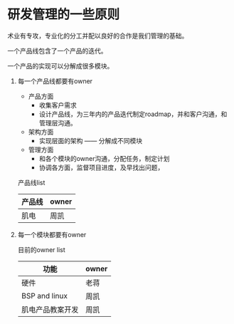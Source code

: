 # 研发管理的一些原则

术业有专攻，专业化的分工并配以良好的合作是我们管理的基础。

一个产品线包含了一个产品的迭代。

一个产品的实现可以分解成很多模块。

1. 每一个产品线都要有owner

   * 产品方面
     * 收集客户需求
     * 设计产品线，为三年内的产品迭代制定roadmap，并和客户沟通，和管理层沟通。
   * 架构方面
     * 实现层面的架构 —— 分解成不同模块
   * 管理方面
     * 和各个模块的owner沟通，分配任务，制定计划
     * 协调各方面，监督项目进度，及早找出问题，

   产品线list

   产品线       | owner
   ------------|---------
   肌电 | 周凯

2. 每一个模块都要有owner

   目前的owner list

   功能       | owner
   ----------|-------
   硬件 | 老蒋
   BSP and linux | 周凯
   肌电产品教案开发 | 周凯


